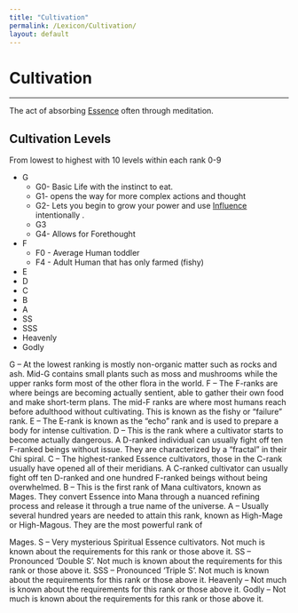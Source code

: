 ```yaml
---
title: "Cultivation"
permalink: /Lexicon/Cultivation/
layout: default
---
```

# Cultivation 
---
The act of absorbing [Essence](_Lexicon/Essence.md) often through meditation.

## Cultivation Levels
From lowest to highest with 10 levels within each rank 0-9
- G
	- G0- Basic Life with the instinct to eat.
	- G1- opens the way for more complex actions and thought
	- G2- Lets you begin to grow your power and use [Influence](_Lexicon/Influence.md) intentionally .
	- G3
	- G4- Allows for Forethought 
- F
	- F0 - Average Human toddler
	- F4 - Adult Human that has only farmed (fishy)
- E
- D
- C
- B
- A
- SS
- SSS
- Heavenly 
- Godly



G – At the lowest ranking is mostly non-organic matter such as rocks and
ash. Mid-G contains small plants such as moss and mushrooms while
the upper ranks form most of the other flora in the world.
F – The F-ranks are where beings are becoming actually sentient, able to
gather their own food and make short-term plans. The mid-F ranks are
where most humans reach before adulthood without cultivating. This is
known as the fishy or “failure” rank.
E – The E-rank is known as the “echo” rank and is used to prepare a
body for intense cultivation.
D – This is the rank where a cultivator starts to become actually
dangerous. A D-ranked individual can usually fight off ten F-ranked
beings without issue. They are characterized by a “fractal” in their Chi
spiral.
C – The highest-ranked Essence cultivators, those in the C-rank usually
have opened all of their meridians. A C-ranked cultivator can usually fight
off ten D-ranked and one hundred F-ranked beings without being
overwhelmed.
B – This is the first rank of Mana cultivators, known as Mages. They
convert Essence into Mana through a nuanced refining process and
release it through a true name of the universe.
A – Usually several hundred years are needed to attain this rank, known
as High-Mage or High-Magous. They are the most powerful rank of

Mages.
S – Very mysterious Spiritual Essence cultivators. Not much is known
about the requirements for this rank or those above it.
SS – Pronounced ‘Double S’. Not much is known about the requirements
for this rank or those above it.
SSS – Pronounced ‘Triple S’. Not much is known about the requirements
for this rank or those above it.
Heavenly – Not much is known about the requirements for this rank or
those above it.
Godly – Not much is known about the requirements for this rank or those
above it.